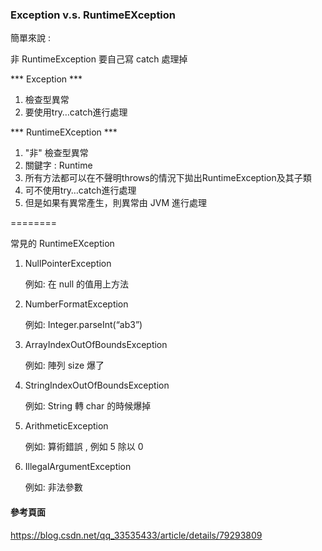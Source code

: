 ### Exception v.s. RuntimeEXception ###

簡單來說 :

非 RuntimeException 要自己寫 catch 處理掉

*** Exception ***

1. 檢查型異常
2. 要使用try…catch進行處理

*** RuntimeEXception ***

1. "非" 檢查型異常
2. 關鍵字 : Runtime
3. 所有方法都可以在不聲明throws的情況下拋出RuntimeException及其子類
4. 可不使用try…catch進行處理
5. 但是如果有異常產生，則異常由 JVM 進行處理

========

常見的 RuntimeEXception

1. NullPointerException

    例如: 在 null 的值用上方法

2. NumberFormatException
    
    例如: Integer.parseInt(“ab3”)

3. ArrayIndexOutOfBoundsException

    例如: 陣列 size 爆了

4. StringIndexOutOfBoundsException

    例如: String 轉 char 的時候爆掉

5. ArithmeticException

    例如: 算術錯誤 , 例如 5 除以 0

6. IllegalArgumentException

    例如:  非法參數

#### 參考頁面 ####

https://blog.csdn.net/qq_33535433/article/details/79293809